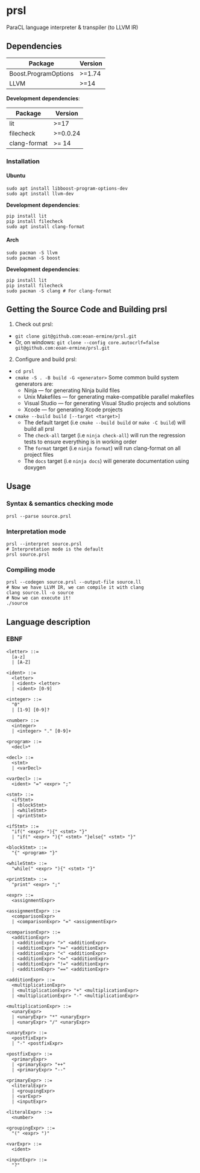 # prsl

ParaCL language interpreter & transpiler (to LLVM IR)

## Dependencies

| Package              | Version |
| -------------------- | ------- |
| Boost.ProgramOptions | >=1.74  |
| LLVM                 | >=14    |

**Development dependencies**:

| Package      | Version  |
| ------------ | -------- |
| lit          | >=17     |
| filecheck    | >=0.0.24 |
| clang-format | >= 14    |

### Installation

#### Ubuntu

```shell
sudo apt install libboost-program-options-dev
sudo apt install llvm-dev
```

**Development dependencies**:

```shell
pip install lit
pip install filecheck
sudo apt install clang-format
```

#### Arch

```shell
sudo pacman -S llvm
sudo pacman -S boost
```

**Development dependencies**:

```shell
pip install lit
pip install filecheck
sudo pacman -S clang # For clang-format
```

## Getting the Source Code and Building prsl

1. Check out prsl:
  * `git clone git@github.com:eoan-ermine/prsl.git`
  * Or, on windows:
  `git clone --config core.autocrlf=false git@github.com:eoan-ermine/prsl.git`
2. Configure and build prsl:
  * `cd prsl`
  * `cmake -S . -B build -G <generator>`
    Some common build system generators are:
      * Ninja — for generating Ninja build files
      * Unix Makefiles — for generating make-compatible parallel makefiles
      * Visual Studio — for generating Visual Studio projects and solutions
      * Xcode — for generating Xcode projects
  * `cmake --build build [--target <target>]`
    * The default target (i.e `cmake --build build` or `make -C build`) will build all prsl
    * The `check-all` target (i.e `ninja check-all`) will run the regression tests to ensure everything is in working order
    * The `format` target (i.e `ninja format`) will run clang-format on all project files
    * The `docs` target (i.e `ninja docs`) will generate documentation using doxygen

## Usage

### Syntax & semantics checking mode

```shell
prsl --parse source.prsl
```

### Interpretation mode

```shell
prsl --interpret source.prsl
# Interpretation mode is the default
prsl source.prsl
```

### Compiling mode

```shell
prsl --codegen source.prsl --output-file source.ll
# Now we have LLVM IR, we can compile it with clang
clang source.ll -o source
# Now we can execute it!
./source
```

## Language description

### EBNF

```ebnf
<letter> ::=
  [a-z]
  | [A-Z]

<ident> ::=
  <letter>
  | <ident> <letter>
  | <ident> [0-9]

<integer> ::=
  "0"
  | [1-9] [0-9]?

<number> ::=
  <integer>
  | <integer> "." [0-9]+

<program> ::=
  <decl>*

<decl> ::=
  <stmt>
  | <varDecl>

<varDecl> ::=
  <ident> "=" <expr> ";"

<stmt> ::=
  <ifStmt>
  | <blockStmt>
  | <whileStmt>
  | <printStmt>

<ifStmt> ::=
  "if(" <expr> "){" <stmt> "}"
  | "if(" <expr> "){" <stmt> "}else{" <stmt> "}"

<blockStmt> ::=
  "{" <program> "}"
 
<whileStmt> ::=
  "while(" <expr> "){" <stmt> "}"

<printStmt> ::=
  "print" <expr> ";"

<expr> ::=
  <assignmentExpr>

<assignmentExpr> ::=
  <comparisonExpr>
  | <comparisonExpr> "=" <assignmentExpr>

<comparisonExpr> ::=
  <additionExpr>
  | <additionExpr> ">" <additionExpr>
  | <additionExpr> ">=" <additionExpr>
  | <additionExpr> "<" <additionExpr>
  | <additionExpr> "<=" <additionExpr>
  | <additionExpr> "!=" <additionExpr>
  | <additionExpr> "==" <additionExpr>

<additionExpr> ::=
  <multiplicationExpr>
  | <multiplicationExpr> "+" <multiplicationExpr>
  | <multiplicationExpr> "-" <multiplicationExpr>

<multiplicationExpr> ::=
  <unaryExpr>
  | <unaryExpr> "*" <unaryExpr>
  | <unaryExpr> "/" <unaryExpr>

<unaryExpr> ::=
  <postfixExpr>
  | "-" <postfixExpr>
    
<postfixExpr> ::=
  <primaryExpr>
  | <primaryExpr> "++"
  | <primaryExpr> "--"

<primaryExpr> ::=
  <literalExpr>
  | <groupingExpr>
  | <varExpr>
  | <inputExpr>

<literalExpr> ::=
  <number>

<groupingExpr> ::=
  "(" <expr> ")"

<varExpr> ::=
  <ident>
    
<inputExpr> ::=
  "?"
```
